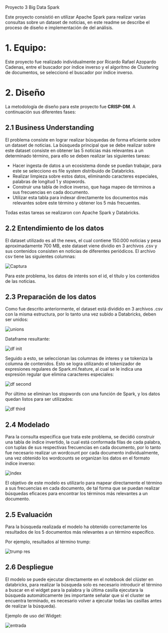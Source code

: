 Proyecto 3 Big Data Spark

Este proyecto consistió en utilizar Apache Spark para realizar varias consultas sobre un dataset de noticias, en este readme se describe el proceso de diseño e implementación de del análisis. 

# 1. Equipo:

Este proyecto fue realizado individualmente por Ricardo Rafael Azopardo Cadenas, entre el buscador por índice inverso y el algoritmo de Clustering de documentos, se seleccionó el buscador por índice inverso.

# 2. Diseño
 
La metodología de diseño para este proyecto fue **CRISP-DM**. A continuación sus diferentes fases:

## 2.1 Business Understanding

El problema consiste en lograr realizar búsquedas de forma eficiente sobre un dataset de noticias. La búsqueda principal que se debe realizar sobre este dataset consiste en obtener las 5 noticias más relevantes a un determinado término, para ello se deben realizar las siguientes tareas:

-	Hacer ingesta de datos a un ecosistema donde se puedan trabajar, para este se selecciono es file system distribuido de Databricks.
-	Realizar limpieza sobre estos datos, eliminando caracteres especiales, palabras de longitud 1 y stopwords.
-	Construir una tabla de índice inverso, que haga mapeo de términos a sus frecuencias en cada documento.
-	Utilizar esta tabla para indexar directamente los documentos más relevantes sobre este término y obtener los 5 más frecuentes. 

Todas estas tareas se realizaron con Apache Spark y Databricks.
 
## 2.2 Entendimiento de los datos

El dataset utilizado es all the news, el cual contiene 150.000 noticias y pesa aproximadamente 700 MB, este dataset viene dividio en 3 archivos .csv y sus contenidos consisten en noticias de diferentes periódicos. 
El archivo csv tiene las siguientes columnas:

![Captura](https://user-images.githubusercontent.com/40037279/57061203-ad903180-6c81-11e9-835b-5b68682ba460.PNG)

Para este problema, los datos de interés son el id, el título y los contenidos de las noticias.

## 2.3 Preparación de los datos

Como fue descrito anteriormente, el dataset está dividido en 3 archivos .csv con la misma estructura, por lo tanto una vez subido a Databricks, deben ser unidos:

![unions](https://user-images.githubusercontent.com/40037279/57061217-b54fd600-6c81-11e9-96de-802aa9d038de.PNG)

Dataframe resultante:

![df init](https://user-images.githubusercontent.com/40037279/57061226-baad2080-6c81-11e9-90a2-ee874a1dafb6.PNG)

Seguido a esto, se seleccionan las columnas de interes y se tokeniza la columna de contenidos. Esto se logra utilizando el tokenizador de expresiones regulares de Spark.ml.feature, al cual se le indica una expresión regular que elimina caracteres especiales:

![df second](https://user-images.githubusercontent.com/40037279/57061229-bc76e400-6c81-11e9-9371-462d5928c3a6.PNG)

Por último se eliminan los stopwords con una función de Spark, y los datos quedan listos para ser utilizados:

![df third](https://user-images.githubusercontent.com/40037279/57061235-c0a30180-6c81-11e9-914c-58ae0f41e19e.PNG)

## 2.4 Modelado

Para la consulta especifica que trata este problema, se decidió construir una tabla de índice invertido, la cual está conformada filas de cada palabra, con tuplas de sus respectivas frecuencias en cada documento, por lo tanto fue necesario realizar un wordcount por cada documento individualmente, una vez obtenido los wordcounts se organizan los datos en el formato indice inverso:

![index](https://user-images.githubusercontent.com/40037279/57061246-c567b580-6c81-11e9-8e19-dd70b773527e.PNG)

El objetivo de este modelo es utilizarlo para mapear directamente el término a sus frecuencias en cada documento, de tal forma que se puedan realizar búsquedas eficaces para encontrar los términos más relevantes a un documento. 

## 2.5 Evaluación

Para la búsqueda realizada el modelo ha obtenido correctamente los resultados de los 5 documentos más relevantes a un término específico.

Por ejemplo, resultados al término trump:

![trump res](https://user-images.githubusercontent.com/40037279/57061257-cbf62d00-6c81-11e9-9b3b-96b99fdb73bb.PNG)

## 2.6 Despliegue

El modelo se puede ejecutar directamente en el notebook del clúster en databricks, para realizar la búsqueda solo es necesario introducir el término a buscar en el widget para la palabra y la última casilla ejecutara la búsqueda automáticamente (es importante señalar que si el cluster se encuentra terminado, es necesario volver a ejecutar todas las casillas antes de realizar la búsqueda). 

Ejemplo de uso del Widget:

![entrada](https://user-images.githubusercontent.com/40037279/57061261-cf89b400-6c81-11e9-8e8e-ee3cd5db1fff.PNG)
